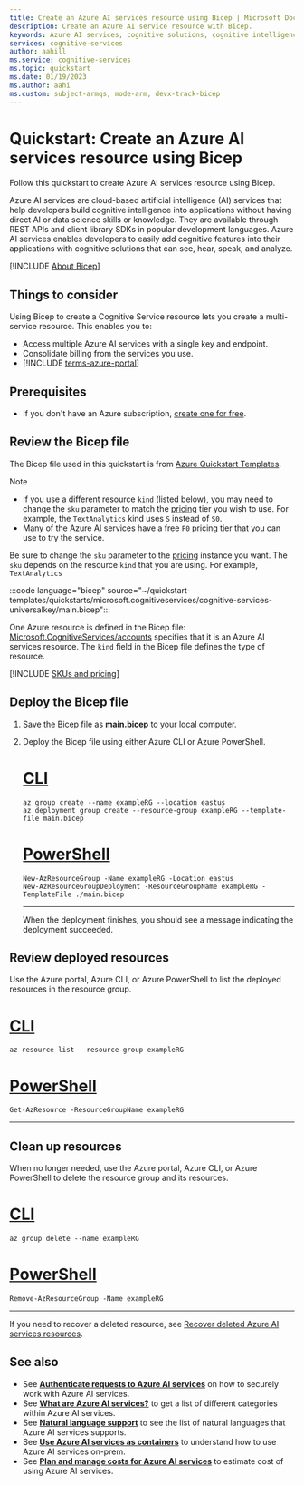 ```yaml
---
title: Create an Azure AI services resource using Bicep | Microsoft Docs
description: Create an Azure AI service resource with Bicep.
keywords: Azure AI services, cognitive solutions, cognitive intelligence, cognitive artificial intelligence
services: cognitive-services
author: aahill
ms.service: cognitive-services
ms.topic: quickstart
ms.date: 01/19/2023
ms.author: aahi
ms.custom: subject-armqs, mode-arm, devx-track-bicep
---
```


# Quickstart: Create an Azure AI services resource using Bicep

Follow this quickstart to create Azure AI services resource using Bicep.

Azure AI services are cloud-based artificial intelligence (AI) services that help developers build cognitive intelligence into applications without having direct AI or data science skills or knowledge. They are available through REST APIs and client library SDKs in popular development languages. Azure AI services enables developers to easily add cognitive features into their applications with cognitive solutions that can see, hear, speak, and analyze.

[!INCLUDE [About Bicep](../../includes/resource-manager-quickstart-bicep-introduction.md)]

## Things to consider

Using Bicep to create a Cognitive Service resource lets you create a multi-service resource. This enables you to:

* Access multiple Azure AI services with a single key and endpoint.
* Consolidate billing from the services you use.
* [!INCLUDE [terms-azure-portal](./includes/quickstarts/terms-azure-portal.md)]

## Prerequisites

* If you don't have an Azure subscription, [create one for free](https://azure.microsoft.com/free/cognitive-services).

## Review the Bicep file

The Bicep file used in this quickstart is from [Azure Quickstart Templates](https://azure.microsoft.com/resources/templates/cognitive-services-universalkey/).

> [!NOTE]
> * If you use a different resource `kind` (listed below), you may need to change the `sku` parameter to match the [pricing](https://azure.microsoft.com/pricing/details/cognitive-services/) tier you wish to use. For example, the `TextAnalytics` kind uses `S` instead of `S0`.
> * Many of the Azure AI services have a free `F0` pricing tier that you can use to try the service.

Be sure to change the `sku` parameter to the [pricing](https://azure.microsoft.com/pricing/details/cognitive-services/) instance you want. The `sku` depends on the resource `kind` that you are using. For example, `TextAnalytics` 

:::code language="bicep" source="~/quickstart-templates/quickstarts/microsoft.cognitiveservices/cognitive-services-universalkey/main.bicep":::

One Azure resource is defined in the Bicep file: [Microsoft.CognitiveServices/accounts](/azure/templates/microsoft.cognitiveservices/accounts) specifies that it is an Azure AI services resource. The `kind` field in the Bicep file defines the type of resource.

[!INCLUDE [SKUs and pricing](./includes/quickstarts/sku-pricing.md)]

## Deploy the Bicep file

1. Save the Bicep file as **main.bicep** to your local computer.
1. Deploy the Bicep file using either Azure CLI or Azure PowerShell.

    # [CLI](#tab/CLI)

    ```azurecli
    az group create --name exampleRG --location eastus
    az deployment group create --resource-group exampleRG --template-file main.bicep
    ```

    # [PowerShell](#tab/PowerShell)

    ```azurepowershell
    New-AzResourceGroup -Name exampleRG -Location eastus
    New-AzResourceGroupDeployment -ResourceGroupName exampleRG -TemplateFile ./main.bicep
    ```

    ---

    When the deployment finishes, you should see a message indicating the deployment succeeded.

## Review deployed resources

Use the Azure portal, Azure CLI, or Azure PowerShell to list the deployed resources in the resource group.

# [CLI](#tab/CLI)

```azurecli-interactive
az resource list --resource-group exampleRG
```

# [PowerShell](#tab/PowerShell)

```azurepowershell-interactive
Get-AzResource -ResourceGroupName exampleRG
```

---

## Clean up resources

When no longer needed, use the Azure portal, Azure CLI, or Azure PowerShell to delete the resource group and its resources.

# [CLI](#tab/CLI)

```azurecli-interactive
az group delete --name exampleRG
```

# [PowerShell](#tab/PowerShell)

```azurepowershell-interactive
Remove-AzResourceGroup -Name exampleRG
```

---

If you need to recover a deleted resource, see [Recover deleted Azure AI services resources](manage-resources.md).

## See also

* See **[Authenticate requests to Azure AI services](authentication.md)** on how to securely work with Azure AI services.
* See **[What are Azure AI services?](./what-are-cognitive-services.md)** to get a list of different categories within Azure AI services.
* See **[Natural language support](language-support.md)** to see the list of natural languages that Azure AI services supports.
* See **[Use Azure AI services as containers](cognitive-services-container-support.md)** to understand how to use Azure AI services on-prem.
* See **[Plan and manage costs for Azure AI services](plan-manage-costs.md)** to estimate cost of using Azure AI services.
